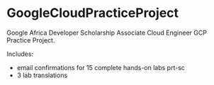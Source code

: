 # GoogleCloudPracticeProject
Google Africa Developer Scholarship Associate Cloud Engineer GCP Practice Project.

Includes:
  - email confirmations for 15 complete hands-on labs prt-sc
  - 3 lab translations
